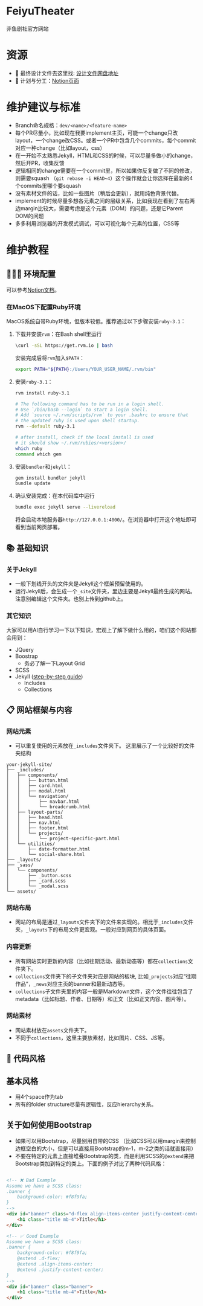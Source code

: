 # FeiyuTheater
非鱼剧社官方网站

# 资源
- 🎨 最终设计文件去这里找: [设计文件网盘地址](https://drive.google.com/file/d/13Palsyuoxjm9LEBVaG8Hfr_geA9Atpet/view?usp=sharing)
- 📝 计划与分工：[Notion页面](https://www.notion.so/bodong/21637fe020f38061ab33dfb9d4840dea?v=21637fe020f380b9ba8b000cf01fe1c6&source=copy_link)

# 维护建议与标准
- Branch命名规格：`dev/<name>/<feature-name>`
- 每个PR尽量小，比如现在我要implement主页，可能一个change只改layout，一个change改CSS。或者一个PR中包含几个commits，每个commit对应一种change（比如layout，css）
- 在一开始不太熟悉Jekyll，HTML和CSS的时候，可以尽量多做小的change，然后开PR，收集反馈
- 逻辑相同的change需要在一个commit里，所以如果你反复做了不同的修改，则需要squash （`git rebase -i HEAD~4`）这个操作就会让你选择在最新的4个commits里哪个要squash
- 没有素材文件的话，比如一些图片（稍后会更新），就用纯色背景代替。
- implement的时候尽量多想各元素之间的层级关系，比如我现在看到了左右两边margin比较大，需要考虑是这个元素（DOM）的问题，还是它Parent DOM的问题
- 多多利用浏览器的开发模式调试，可以可视化每个元素的位置，CSS等

# 维护教程
## 🧑🏻‍💻 环境配置
可以参考[Notion文档](https://www.notion.so/bodong/Skeleton-Bringup-21637fe020f38047a325dcd759ae7829?source=copy_link)。

### 在MacOS下配置Ruby环境
MacOS系统自带Ruby环境，但版本较低。推荐通过以下步骤安装`ruby-3.1`：
1. 下载并安装`rvm`：在Bash shell里运行
   ```bash
   \curl -sSL https://get.rvm.io | bash
   ```
   安装完成后将`rvm`加入`$PATH`：
   ```bash
   export PATH="${PATH}:/Users/YOUR_USER_NAME/.rvm/bin"
   ```
2. 安装`ruby-3.1`：
   ```bash
   rvm install ruby-3.1

   # The following command has to be run in a login shell.
   # Use `/bin/bash --login` to start a login shell.
   # Add `source ~/.rvm/scripts/rvm` to your .bashrc to ensure that
   # the updated ruby is used upon shell startup.
   rvm --default ruby-3.1

   # after install, check if the local install is used
   # it should show ~/.rvm/rubies/<version>/
   which ruby
   command which gem
   ```
3. 安装`bundler`和`jekyll`：
   ```bash
   gem install bundler jekyll
   bundle update
   ```
4. 确认安装完成：在本代码库中运行
   ```bash
   bundle exec jekyll serve --livereload
   ```
   将会启动本地服务器`http://127.0.0.1:4000/`。在浏览器中打开这个地址即可看到当前网页部署。

## 📚 基础知识
### 关于Jekyll
- 一般下划线开头的文件夹是Jekyll这个框架预留使用的。
- 运行Jekyll后，会生成一个`_site`文件夹，里边主要是Jekyll最终生成的网站。注意别编辑这个文件夹。也别上传到github上。

### 其它知识
大家可以用AI自行学习一下以下知识，宏观上了解下做什么用的，咱们这个网站都会用到：
- JQuery
- Boostrap
  - 务必了解一下Layout Grid
- SCSS
- Jekyll ([step-by-step guide](https://jekyllrb.com/docs/step-by-step/01-setup/))
  - Includes
  - Collections

## 📋 网站框架与内容
### 网站元素
- 可以重复使用的元素放在`_includes`文件夹下。
这里展示了一个比较好的文件夹结构
```
your-jekyll-site/
├── _includes/
│   ├── components/
│   │   ├── button.html
│   │   ├── card.html
│   │   ├── modal.html
│   │   └── navigation/
│   │       ├── navbar.html
│   │       └── breadcrumb.html
│   ├── layout-parts/
│   │   ├── head.html
│   │   ├── nav.html
│   │   ├── footer.html
│   │   └── projects/
│   │       └── project-specific-part.html
│   └── utilities/
│       ├── date-formatter.html
│       └── social-share.html
├── _layouts/
├── _sass/
│   └── components/
│       ├── _button.scss
│       ├── _card.scss
│       └── _modal.scss
└── assets/
```

### 网站布局
- 网站的布局是通过`_layouts`文件夹下的文件来实现的。相比于`_includes`文件夹，`_layouts`下的布局文件更宏观。一般对应到网页的具体页面。

### 内容更新
- 所有网站实时更新的内容（比如往期活动、最新动态等）都在`collections`文件夹下。
- `collections`文件夹下的子文件夹对应是网站的板块, 比如`_projects`对应“往期作品”，`_news`对应主页的banner和最新动态等。
- `collections`子文件夹里的内容一般是Markdown文件，这个文件往往包含了metadata（比如标题、作者、日期等）和正文（比如正文内容、图片等）。

### 网站素材
- 网站素材放在`assets`文件夹下。
- 不同于`collections`，这里主要放素材，比如图片、CSS、JS等。

## 🎨 代码风格
## 基本风格
- 用4个space作为tab
- 所有的folder structure尽量有逻辑性，反应hierarchy关系。

## 关于如何使用Bootstrap
- 如果可以用Bootstrap，尽量别用自带的CSS （比如CSS可以用margin来控制边框空白的大小，但是可以直接用Bootstrap的m-1，m-2之类的话就直接用）
- 不要在特定的元素上直接堆叠Bootstrap的类，而是利用SCSS的`@extend`来把Bootstrap类加到特定的类上。下面的例子对比了两种代码风格：
```html

<!-- ❌ Bad Example
Assume we have a SCSS class:
.banner {
    background-color: #f8f9fa;
}
-->
<div id="banner" class="d-flex align-items-center justify-content-center">
    <h1 class="title mb-4">Title</h1>
</div>

<!-- ✅ Good Example
Assume we have a SCSS class:
.banner {
    background-color: #f8f9fa;
    @extend .d-flex;
    @extend .align-items-center;
    @extend .justify-content-center;
}
-->
<div id="banner" class="banner">
    <h1 class="title mb-4">Title</h1>
</div>
```